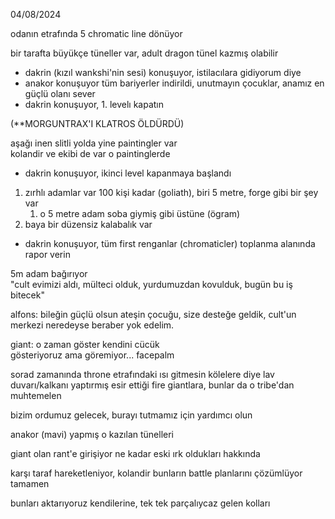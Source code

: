 04/08/2024  
  
odanın etrafında 5 chromatic line dönüyor  
  
bir tarafta büyükçe tüneller var, adult dragon tünel kazmış olabilir  
  
- dakrin (kızıl wankshi'nin sesi) konuşuyor, istilacılara gidiyorum diye  
- anakor konuşuyor tüm bariyerler indirildi, unutmayın çocuklar, anamız en güçlü olanı sever  
- dakrin konuşuyor, 1. levelı kapatın  
  
(**MORGUNTRAX'I KLATROS ÖLDÜRDÜ)  
  
aşağı inen slitli yolda yine paintingler var  
kolandir ve ekibi de var o paintinglerde  
  
- dakrin konuşuyor, ikinci level kapanmaya başlandı  
  
  
  
  
1) zırhlı adamlar var 100 kişi kadar (goliath), biri 5 metre, forge gibi bir şey var  
	1) o 5 metre adam soba giymiş gibi üstüne (ögram)  
2) baya bir düzensiz kalabalık var  
  
- dakrin konuşuyor, tüm first renganlar (chromaticler) toplanma alanında rapor verin  
  
5m adam bağırıyor  
	"cult evimizi aldı, mülteci olduk, yurdumuzdan kovulduk, bugün bu iş bitecek"  
  
  
alfons: bileğin güçlü olsun ateşin çocuğu, size desteğe geldik, cult'un merkezi neredeyse beraber yok edelim.  
  
giant: o zaman göster kendini cücük  
gösteriyoruz ama göremiyor... facepalm  
  
sorad zamanında throne etrafındaki ısı gitmesin kölelere diye lav duvarı/kalkanı yaptırmış esir ettiği fire giantlara, bunlar da o tribe'dan muhtemelen  
  
bizim ordumuz gelecek, burayı tutmamız için yardımcı olun  
  
  
anakor (mavi) yapmış o kazılan tünelleri  
  
giant olan rant'e girişiyor ne kadar eski ırk oldukları hakkında  
  
karşı taraf hareketleniyor, kolandir bunların battle planlarını çözümlüyor tamamen  
  
bunları aktarıyoruz kendilerine, tek tek parçalıycaz gelen kolları